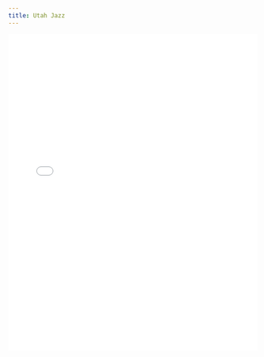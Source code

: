 ```yaml
---
title: Utah Jazz
---
```


<iframe id="igraph" scrolling="no" style="border:none;" seamless="seamless" src="/plots/NBA/UTA.html" height="640" width="100%"></iframe>